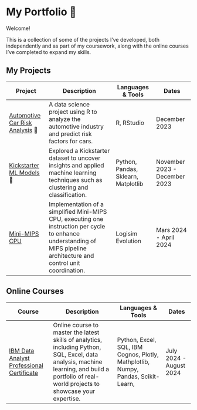 # My Portfolio 🚀

Welcome!

This is a collection of some of the projects I’ve developed, both independently and as part of my coursework, along with the online courses I’ve completed to expand my skills.

## My Projects
| Project | Description | Languages & Tools | Dates |
|---------|-------------|-------------------|-------|
|[Automotive Car Risk Analysis](https://github.com/eloidall/undergrad_assignments/tree/main/Stats_Data_Analytics) 🚨|A data science project using R to analyze the automotive industry and predict risk factors for cars.|R, RStudio|December 2023|
|[Kickstarter ML Models](https://github.com/eloidall/undergrad_assignments/tree/main/Data_Mining_Business_Analytics) 🚀|Explored a Kickstarter dataset to uncover insights and applied machine learning techniques such as clustering and classification.|Python, Pandas, Sklearn, Matplotlib|November 2023 - December 2023|
|[Mini-MIPS CPU](https://github.com/eloidall/undergrad_assignments/tree/main/Intro_to_Computer_Systems/final_project)|Implementation of a simplified Mini-MIPS CPU, executing one instruction per cycle to enhance understanding of MIPS pipeline architecture and control unit coordination.|Logisim Evolution|Mars 2024 - April 2024|


## Online Courses
| Course | Description | Languages & Tools | Dates |
|--------|-------------|-------------------|-------|
|[IBM Data Analyst Professional Certificate](https://github.com/eloidall/Coursera/tree/main/IBM_Data_Analyst_Certificate)|Online course to master the latest skills of analytics, including Python, SQL, Excel, data analysis, machine learning, and build a portfolio of real-world projects to showcase your expertise.|Python, Excel, SQL, IBM Cognos, Plotly, Mathplotlib, Numpy, Pandas, Scikit-Learn, |July 2024 - August 2024|

